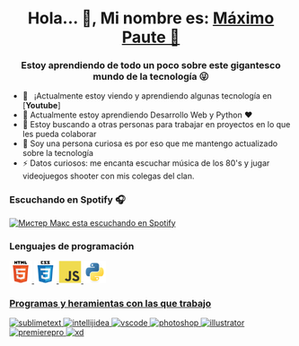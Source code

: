 <h1 align="center"> Hola... 👋, Mi nombre es: <a href="https://github.com/mapjx">Máximo Paute 🙂</a></h1>
<h3 align="center">Estoy aprendiendo de todo un poco sobre este gigantesco mundo de la tecnología 😜</h3>

- 🔭 &ensp;¡Actualmente estoy viendo y aprendiendo algunas tecnología en [**Youtube**]
- 🌱 Actualmente estoy aprendiendo Desarrollo Web y Python ❤️ 
- 👯 Estoy buscando a otras personas para trabajar en proyectos en lo que les pueda colaborar
- 🗿  Soy una persona curiosa es por eso que me mantengo actualizado sobre la tecnología
- ⚡ Datos curiosos: me encanta escuchar música de los 80's y jugar videojuegos shooter con mis colegas del clan.

### Escuchando en Spotify 🎧
[<img src="https://spotifynowplaying.vercel.app/api/spotify-playing" alt="Мистер Макс esta escuchando en Spotify" width="350" />](https://open.spotify.com/user/22xlpwqlkqs37mbz3pzdibucy)

### Lenguajes de programación
<a href="https://www.w3.org/html/" target="_blank" rel="noreferrer"> <img src="https://raw.githubusercontent.com/devicons/devicon/master/icons/html5/html5-original-wordmark.svg" alt="html5" width="40" height="40"/>
<a href="https://www.w3schools.com/css/" target="_blank" rel="noreferrer"> <img src="https://raw.githubusercontent.com/devicons/devicon/master/icons/css3/css3-original-wordmark.svg" alt="css3" width="40" height="40"/>
<a href="https://developer.mozilla.org/en-US/docs/Web/JavaScript" target="_blank" rel="noreferrer"> <img src="https://raw.githubusercontent.com/devicons/devicon/master/icons/javascript/javascript-original.svg" alt="javascript" width="40" height="40"/> </a>
<a href="https://www.python.org" target="_blank" rel="noreferrer"> <img src="https://raw.githubusercontent.com/devicons/devicon/master/icons/python/python-original.svg" alt="python" width="40" height="40"/>

### Programas y heramientas con las que trabajo
<a href="https://www.sublimetext.com/" target="_blank" rel="noreferrer"> <img src="https://cdn.icon-icons.com/icons2/478/PNG/512/sublime-text_47006.png" alt="sublimetext" width="40" height="40"/>
<a href="https://www.jetbrains.com/idea/" target="_blank" rel="noreferrer"> <img src="https://e1.pngegg.com/pngimages/119/386/png-clipart-clay-os-6-a-macos-icon-intellij-idea-ij-logo.png" alt="intellijidea" width="40" height="40"/>
<a href="https://code.visualstudio.com/" target="_blank" rel="noreferrer"> <img src="https://cdn.icon-icons.com/icons2/2107/PNG/512/file_type_vscode_icon_130084.png" alt="vscode" width="40" height="40"/>
<a href="https://www.adobe.com/la/products/photoshop.html" target="_blank" rel="noreferrer"> <img src="https://upload.wikimedia.org/wikipedia/commons/thumb/a/af/Adobe_Photoshop_CC_icon.svg/2101px-Adobe_Photoshop_CC_icon.svg.png" alt="photoshop" width="40" height="40"/>
<a href="https://www.adobe.com/la/products/illustrator.html" target="_blank" rel="noreferrer"> <img src="https://upload.wikimedia.org/wikipedia/commons/thumb/f/fb/Adobe_Illustrator_CC_icon.svg/2101px-Adobe_Illustrator_CC_icon.svg.png" alt="illustrator" width="40" height="40"/>
<a href="https://www.adobe.com/la/products/premiere.html" target="_blank" rel="noreferrer"> <img src="https://upload.wikimedia.org/wikipedia/commons/thumb/f/f2/Adobe_Premiere_Pro_Logo.svg/1200px-Adobe_Premiere_Pro_Logo.svg.png" alt="premierepro" width="40" height="40"/>
<a href="https://www.adobe.com/la/products/xd.html" target="_blank" rel="noreferrer"> <img src="https://upload.wikimedia.org/wikipedia/commons/thumb/c/c2/Adobe_XD_CC_icon.svg/1200px-Adobe_XD_CC_icon.svg.png" alt="xd" width="40" height="40"/>
    
    
